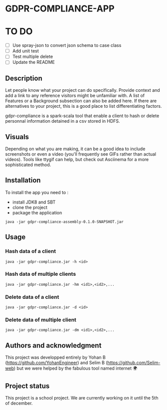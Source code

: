 # GDPR-COMPLIANCE-APP

# TO DO

- [ ] Use spray-json to convert json schema to case class
- [ ] Add unit test
- [ ] Test multiple delete
- [ ] Update the README

## Description
Let people know what your project can do specifically. Provide context and add a link to any reference visitors might be unfamiliar with. A list of Features or a Background subsection can also be added here. If there are alternatives to your project, this is a good place to list differentiating factors.

gdpr-compliance is a spark-scala tool that enable a client to hash or delete personnal information detained in a csv stored in HDFS.

## Visuals
Depending on what you are making, it can be a good idea to include screenshots or even a video (you'll frequently see GIFs rather than actual videos). Tools like ttygif can help, but check out Asciinema for a more sophisticated method.

## Installation

To install the app you need to :

- install JDK8 and SBT
- clone the project
- package the application

```
java -jar gdpr-compliance-assembly-0.1.0-SNAPSHOT.jar
```

## Usage

### Hash data of a client

```
java -jar gdpr-compliance.jar -h <id>
```

### Hash data of multiple clients

```
java -jar gdpr-compliance.jar -hm <id1>,<id2>,...
```

### Delete data of a client

```
java -jar gdpr-compliance.jar -d <id>
```

### Delete data of multiple client

```
java -jar gdpr-compliance.jar -dm <id1>,<id2>,...
```


## Authors and acknowledgment

This project was developped entirely by Yohan B (https://github.com/YohanEngineer) and Selim B (https://github.com/Selim-web) but we were helped by the fabulous tool named internet :earth_africa: 

## Project status

This project is a school project. We are currently working on it until the 5th of december.
